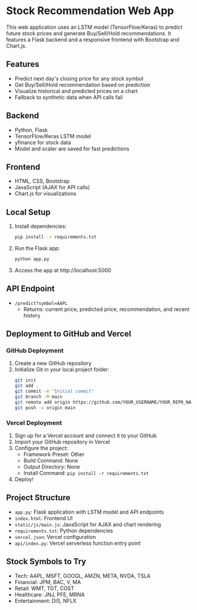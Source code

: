 # Stock Recommendation Web App

This web application uses an LSTM model (TensorFlow/Keras) to predict future stock prices and generate Buy/Sell/Hold recommendations. It features a Flask backend and a responsive frontend with Bootstrap and Chart.js.

## Features
- Predict next day's closing price for any stock symbol
- Get Buy/Sell/Hold recommendation based on prediction
- Visualize historical and predicted prices on a chart
- Fallback to synthetic data when API calls fail

## Backend
- Python, Flask
- TensorFlow/Keras LSTM model
- yfinance for stock data
- Model and scaler are saved for fast predictions

## Frontend
- HTML, CSS, Bootstrap
- JavaScript (AJAX for API calls)
- Chart.js for visualizations

## Local Setup
1. Install dependencies:
   ```sh
   pip install -r requirements.txt
   ```
2. Run the Flask app:
   ```sh
   python app.py
   ```
3. Access the app at http://localhost:5000

## API Endpoint
- `/predict?symbol=AAPL`
  - Returns: current price, predicted price, recommendation, and recent history

## Deployment to GitHub and Vercel

### GitHub Deployment
1. Create a new GitHub repository
2. Initialize Git in your local project folder:
   ```sh
   git init
   git add .
   git commit -m "Initial commit"
   git branch -M main
   git remote add origin https://github.com/YOUR_USERNAME/YOUR_REPO_NAME.git
   git push -u origin main
   ```

### Vercel Deployment
1. Sign up for a Vercel account and connect it to your GitHub
2. Import your GitHub repository in Vercel
3. Configure the project:
   - Framework Preset: Other
   - Build Command: None
   - Output Directory: None
   - Install Command: `pip install -r requirements.txt`
4. Deploy!

## Project Structure
- `app.py`: Flask application with LSTM model and API endpoints
- `index.html`: Frontend UI
- `static/js/main.js`: JavaScript for AJAX and chart rendering
- `requirements.txt`: Python dependencies
- `vercel.json`: Vercel configuration
- `api/index.py`: Vercel serverless function entry point

## Stock Symbols to Try
- Tech: AAPL, MSFT, GOOGL, AMZN, META, NVDA, TSLA
- Financial: JPM, BAC, V, MA
- Retail: WMT, TGT, COST
- Healthcare: JNJ, PFE, MRNA
- Entertainment: DIS, NFLX


